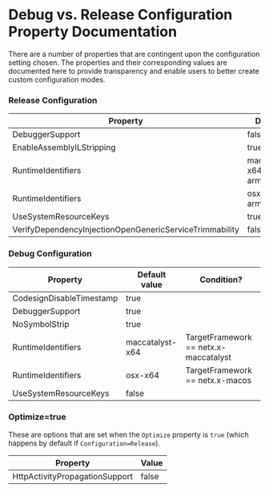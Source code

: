 Debug vs. Release Configuration Property Documentation
========================================================

There are a number of properties that are contingent upon the configuration setting chosen. The properties and their corresponding values are documented here to provide transparency and enable users to better create custom configuration modes.

### Release Configuration

| **Property**                                            	| **Default value**                 	| **Condition?**                        	|
|---------------------------------------------------------	|-----------------------------------	|---------------------------------------	|
| DebuggerSupport                                         	| false                             	|                                       	|
| EnableAssemblyILStripping                               	| true                              	|                                       	|
| RuntimeIdentifiers                                      	| maccatalyst-x64;maccatalyst-arm64 	| TargetFramework == netx.x-maccatalyst 	|
| RuntimeIdentifiers                                      	| osx-x64;osx-arm64                 	| TargetFramework == netx.x-macos       	|
| UseSystemResourceKeys                                   	| true                              	|                                       	|
| VerifyDependencyInjectionOpenGenericServiceTrimmability 	| false                             	|                                       	|


### Debug Configuration

| **Property**             	| **Default value** 	| **Condition?**                        	|
|--------------------------	|-------------------	|---------------------------------------	|
| CodesignDisableTimestamp 	| true              	|                                       	|
| DebuggerSupport          	| true              	|                                       	|
| NoSymbolStrip          	| true              	|                                       	|
| RuntimeIdentifiers       	| maccatalyst-x64   	| TargetFramework == netx.x-maccatalyst 	|
| RuntimeIdentifiers       	| osx-x64           	| TargetFramework == netx.x-macos       	|
| UseSystemResourceKeys    	| false             	|                                       	|

### Optimize=true

These are options that are set when the `Optimize` property is `true` (which happens by default if `Configuration=Release`).

| **Property**                   | **Value**  |
|--------------------------------|------------|
| HttpActivityPropagationSupport | false      |


